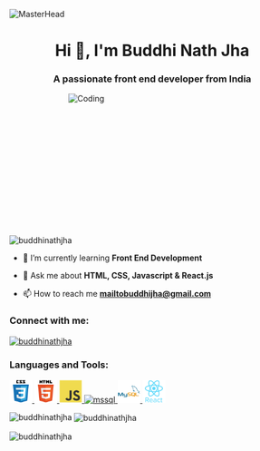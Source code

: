 ![MasterHead](https://www.toogit.com/uploads/ServicesAttachments/2020/10191118595409.png)
<h1 align="center">Hi 👋, I'm Buddhi Nath Jha</h1>
<h3 align="center">A passionate front end developer from India</h3>
<img align="right" alt="Coding" width="400" height="250"src="https://jayamwebsolutions.com/img/website.gif">
<p align="left"> <img src="https://komarev.com/ghpvc/?username=buddhinathjha&label=Profile%20views&color=0e75b6&style=flat" alt="buddhinathjha" /> </p>

- 🌱 I’m currently learning **Front End Development**

- 💬 Ask me about **HTML, CSS, Javascript & React.js**

- 📫 How to reach me **mailtobuddhijha@gmail.com**

<h3 align="left">Connect with me:</h3>
<p align="left">
<a href="https://linkedin.com/in/buddhinathjha" target="blank"><img align="center" src="https://raw.githubusercontent.com/rahuldkjain/github-profile-readme-generator/master/src/images/icons/Social/linked-in-alt.svg" alt="buddhinathjha" height="30" width="40" /></a>
</p>

<h3 align="left">Languages and Tools:</h3>
<p align="left"> <a href="https://www.w3schools.com/css/" target="_blank" rel="noreferrer"> <img src="https://raw.githubusercontent.com/devicons/devicon/master/icons/css3/css3-original-wordmark.svg" alt="css3" width="40" height="40"/> </a> <a href="https://www.w3.org/html/" target="_blank" rel="noreferrer"> <img src="https://raw.githubusercontent.com/devicons/devicon/master/icons/html5/html5-original-wordmark.svg" alt="html5" width="40" height="40"/> </a> <a href="https://developer.mozilla.org/en-US/docs/Web/JavaScript" target="_blank" rel="noreferrer"> <img src="https://raw.githubusercontent.com/devicons/devicon/master/icons/javascript/javascript-original.svg" alt="javascript" width="40" height="40"/> </a> <a href="https://www.microsoft.com/en-us/sql-server" target="_blank" rel="noreferrer"> <img src="https://www.svgrepo.com/show/303229/microsoft-sql-server-logo.svg" alt="mssql" width="40" height="40"/> </a> <a href="https://www.mysql.com/" target="_blank" rel="noreferrer"> <img src="https://raw.githubusercontent.com/devicons/devicon/master/icons/mysql/mysql-original-wordmark.svg" alt="mysql" width="40" height="40"/> </a> <a href="https://reactjs.org/" target="_blank" rel="noreferrer"> <img src="https://raw.githubusercontent.com/devicons/devicon/master/icons/react/react-original-wordmark.svg" alt="react" width="40" height="40"/> </a> </p>

<p><img align="left" src="https://github-readme-stats.vercel.app/api/top-langs?username=buddhinathjha&show_icons=true&locale=en&layout=compact" alt="buddhinathjha" /></p>

<p>&nbsp;<img align="center" src="https://github-readme-stats.vercel.app/api?username=buddhinathjha&show_icons=true&locale=en" alt="buddhinathjha" /></p>

<p><img align="center" src="https://github-readme-streak-stats.herokuapp.com/?user=buddhinathjha&" alt="buddhinathjha" /></p>
